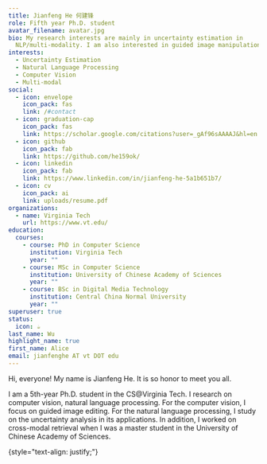 ```yaml
---
title: Jianfeng He 何建锋
role: Fifth year Ph.D. student
avatar_filename: avatar.jpg
bio: My research interests are mainly in uncertainty estimation in
  NLP/multi-modality. I am also interested in guided image manipulation.
interests:
  - Uncertainty Estimation
  - Natural Language Processing
  - Computer Vision
  - Multi-modal
social:
  - icon: envelope
    icon_pack: fas
    link: /#contact
  - icon: graduation-cap
    icon_pack: fas
    link: https://scholar.google.com/citations?user=_gAf96sAAAAJ&hl=en
  - icon: github
    icon_pack: fab
    link: https://github.com/he159ok/
  - icon: linkedin
    icon_pack: fab
    link: https://www.linkedin.com/in/jianfeng-he-5a1b651b7/
  - icon: cv
    icon_pack: ai
    link: uploads/resume.pdf
organizations:
  - name: Virginia Tech
    url: https://www.vt.edu/
education:
  courses:
    - course: PhD in Computer Science
      institution: Virginia Tech
      year: ""
    - course: MSc in Computer Science
      institution: University of Chinese Academy of Sciences
      year: ""
    - course: BSc in Digital Media Technology
      institution: Central China Normal University
      year: ""
superuser: true
status:
  icon: ☕️
last_name: Wu
highlight_name: true
first_name: Alice
email: jianfenghe AT vt DOT edu
---
```

Hi, everyone! My name is Jianfeng He. It is so honor to meet you all.

I am a 5th-year Ph.D. student in the CS@Virginia Tech. I research on computer vision, natural language processing. For the computer vision, I focus on guided image editing. For the natural language processing, I study on the uncertainty analysis in its applications. In addition, I worked on cross-modal retrieval when I was a master student in the University of Chinese Academy of Sciences. 

{style="text-align: justify;"}